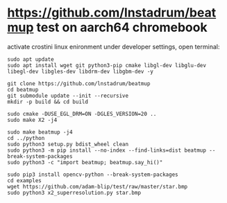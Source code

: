 # https://github.com/lnstadrum/beatmup test on aarch64 chromebook 
activate crostini linux enironment under developer settings, open terminal:

```
sudo apt update
sudo apt install wget git python3-pip cmake libgl-dev libglu-dev libegl-dev libgles-dev libdrm-dev libgbm-dev -y

git clone https://github.com/lnstadrum/beatmup
cd beatmup
git submodule update --init --recursive
mkdir -p build && cd build

sudo cmake -DUSE_EGL_DRM=ON -DGLES_VERSION=20 ..
sudo make X2 -j4

sudo make beatmup -j4
cd ../python
sudo python3 setup.py bdist_wheel clean
sudo python3 -m pip install --no-index --find-links=dist beatmup --break-system-packages
sudo python3 -c "import beatmup; beatmup.say_hi()"

sudo pip3 install opencv-python --break-system-packages
cd examples
wget https://github.com/adam-blip/test/raw/master/star.bmp
sudo python3 x2_superresolution.py star.bmp
```
